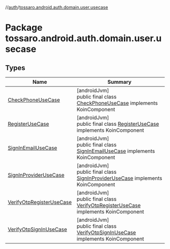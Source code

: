 //[auth](../../index.md)/[tossaro.android.auth.domain.user.usecase](index.md)

# Package tossaro.android.auth.domain.user.usecase

## Types

| Name | Summary |
|---|---|
| [CheckPhoneUseCase](-check-phone-use-case/index.md) | [androidJvm]<br>public final class [CheckPhoneUseCase](-check-phone-use-case/index.md) implements KoinComponent |
| [RegisterUseCase](-register-use-case/index.md) | [androidJvm]<br>public final class [RegisterUseCase](-register-use-case/index.md) implements KoinComponent |
| [SignInEmailUseCase](-sign-in-email-use-case/index.md) | [androidJvm]<br>public final class [SignInEmailUseCase](-sign-in-email-use-case/index.md) implements KoinComponent |
| [SignInProviderUseCase](-sign-in-provider-use-case/index.md) | [androidJvm]<br>public final class [SignInProviderUseCase](-sign-in-provider-use-case/index.md) implements KoinComponent |
| [VerifyOtpRegisterUseCase](-verify-otp-register-use-case/index.md) | [androidJvm]<br>public final class [VerifyOtpRegisterUseCase](-verify-otp-register-use-case/index.md) implements KoinComponent |
| [VerifyOtpSignInUseCase](-verify-otp-sign-in-use-case/index.md) | [androidJvm]<br>public final class [VerifyOtpSignInUseCase](-verify-otp-sign-in-use-case/index.md) implements KoinComponent |
